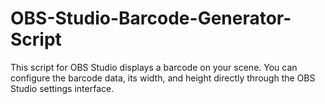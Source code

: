 # OBS-Studio-Barcode-Generator-Script
This script for OBS Studio displays a barcode on your scene. You can configure the barcode data, its width, and height directly through the OBS Studio settings interface.
